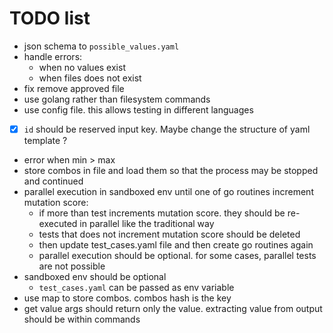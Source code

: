 
# TODO list
- json schema to `possible_values.yaml` 
- handle errors:
    - when no values exist
    - when files does not exist
- fix remove approved file
- use golang rather than filesystem commands
- use config file. this allows testing in different languages
- [x] `id` should be reserved input key. Maybe change the structure of yaml template ?
- error when min > max
- store combos in file and load them so that the process may be stopped and continued
- parallel execution in sandboxed env until one of go routines increment mutation score:
    - if more than test increments mutation score. they should be re-executed in parallel like the traditional way
    - tests that does not increment mutation score should be deleted
    - then update test_cases.yaml file and then create go routines again
    - parallel execution should be optional. for some cases, parallel tests are not possible
- sandboxed env should be optional
    - `test_cases.yaml` can be passed as env variable
- use map to store combos. combos hash is the key
- get value args should return only the value. extracting value from output should be within commands

